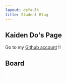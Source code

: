 ```yaml
---
layout: default
title: Student Blog
---
```


## Kaiden Do's Page

Go to my [Github account](https://github.com/kaiden-dough) !!

## Board

<html>
<body>
    <canvas id="Board" width="700" height="700" style="border:3px solid #FFFFFF;" onmousemove="coordinate(event)" onmousedown="mousedown()" onmouseup="mouseup()"></canvas>
</body>
</html>
<script>
     var b = document.getElementById("Board");
    var board = b.getContext("2d");
    var down
    function mousedown(){
        down = 1
    }
    function mouseup(){
        down = 0
    }
    function coordinate(event){
        console.log("hig")
        let rect = Board.getBoundingClientRect();
        var x=event.clientX - rect.left;
        var y=event.clientY - rect.top;
        console.log(x,"-",y)
        if(down){
            console.log("jit")
            board.fillStyle = "#FFFFFF"
            board.fillRect(x,y,3,3)
        }
}
</script>
